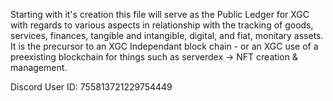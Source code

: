 Starting with it's creation this file will serve as the Public Ledger for XGC with regards to various aspects in relationship with the tracking of goods, services, finances, tangible and intangible, digital, and fiat, monitary assets. It is the precursor to an XGC Independant block chain - or an XGC use of a preexisting blockchain for things such as serverdex -> NFT creation & management.

Discord User ID: 755813721229754449
